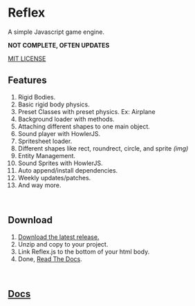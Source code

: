 # Reflex

A simple Javascript game engine.

**NOT COMPLETE, OFTEN UPDATES**


[MIT LICENSE](./LICENSE)

## Features

1. Rigid Bodies.
2. Basic rigid body physics.
3. Preset Classes with preset physics. Ex: Airplane
4. Background loader with methods.
5. Attaching different shapes to one main object.
6. Sound player with HowlerJS.
7. Spritesheet loader.
8. Different shapes like rect, roundrect, circle, and sprite _(img)_
9. Entity Management.
10. Sound Sprites with HowlerJS.
11. Auto append/install dependencies.
12. Weekly updates/patches.
13. And way more.

<br>

## Download

1. [Download the latest release.](https://github.com/ksplatdev/Reflex/releases/latest)
2. Unzip and copy to your project.
3. Link Reflex.js to the bottom of your html body.
4. Done, [Read The Docs](https://ksplatdev.github.io/Reflex/).


<br>

## [Docs](https://ksplatdev.github.io/Reflex/)

<br>